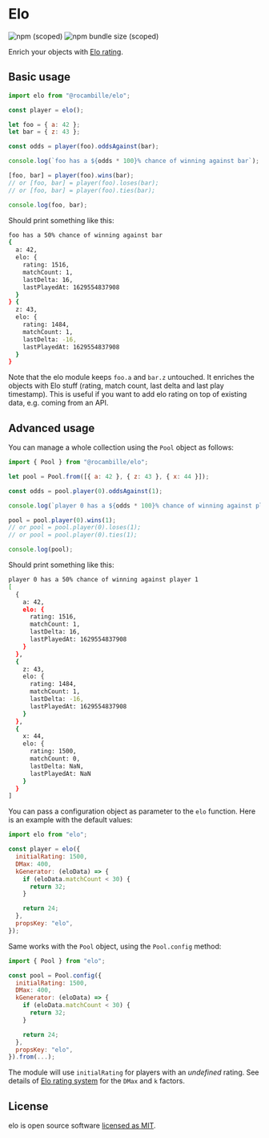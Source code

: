 # Elo

![npm (scoped)](https://img.shields.io/npm/v/@rocambille/elo)
![npm bundle size (scoped)](https://img.shields.io/bundlephobia/minzip/@rocambille/elo)

Enrich your objects with [Elo rating](https://en.wikipedia.org/wiki/Elo_rating_system).

## Basic usage

```js
import elo from "@rocambille/elo";

const player = elo();

let foo = { a: 42 };
let bar = { z: 43 };

const odds = player(foo).oddsAgainst(bar);

console.log(`foo has a ${odds * 100}% chance of winning against bar`);

[foo, bar] = player(foo).wins(bar);
// or [foo, bar] = player(foo).loses(bar);
// or [foo, bar] = player(foo).ties(bar);

console.log(foo, bar);
```

Should print something like this:

```bash
foo has a 50% chance of winning against bar
{
  a: 42,
  elo: {
    rating: 1516,
    matchCount: 1,
    lastDelta: 16,
    lastPlayedAt: 1629554837908
  }
} {
  z: 43,
  elo: {
    rating: 1484,
    matchCount: 1,
    lastDelta: -16,
    lastPlayedAt: 1629554837908
  }
}
```

Note that the elo module keeps `foo.a` and `bar.z` untouched.
It enriches the objects with Elo stuff (rating, match count, last delta and last play timestamp).
This is useful if you want to add elo rating on top of existing data, e.g. coming from an API.

## Advanced usage

You can manage a whole collection using the `Pool` object as follows:

```js
import { Pool } from "@rocambille/elo";

let pool = Pool.from([{ a: 42 }, { z: 43 }, { x: 44 }]);

const odds = pool.player(0).oddsAgainst(1);

console.log(`player 0 has a ${odds * 100}% chance of winning against player 1`);

pool = pool.player(0).wins(1);
// or pool = pool.player(0).loses(1);
// or pool = pool.player(0).ties(1);

console.log(pool);
```

Should print something like this:

```bash
player 0 has a 50% chance of winning against player 1
[
  {
    a: 42,
    elo: {
      rating: 1516,
      matchCount: 1,
      lastDelta: 16,
      lastPlayedAt: 1629554837908
    }
  },
  {
    z: 43,
    elo: {
      rating: 1484,
      matchCount: 1,
      lastDelta: -16,
      lastPlayedAt: 1629554837908
    }
  },
  {
    x: 44,
    elo: {
      rating: 1500,
      matchCount: 0,
      lastDelta: NaN,
      lastPlayedAt: NaN
    }
  }
]
```

You can pass a configuration object as parameter to the `elo` function.
Here is an example with the default values:

```js
import elo from "elo";

const player = elo({
  initialRating: 1500,
  DMax: 400,
  kGenerator: (eloData) => {
    if (eloData.matchCount < 30) {
      return 32;
    }

    return 24;
  },
  propsKey: "elo",
});
```

Same works with the `Pool` object, using the `Pool.config` method:

```js
import { Pool } from "elo";

const pool = Pool.config({
  initialRating: 1500,
  DMax: 400,
  kGenerator: (eloData) => {
    if (eloData.matchCount < 30) {
      return 32;
    }

    return 24;
  },
  propsKey: "elo",
}).from(...);
```

The module will use `initialRating` for players with an _undefined_ rating.
See details of [Elo rating system](https://en.wikipedia.org/wiki/Elo_rating_system) for the `DMax` and `k` factors.

## License

elo is open source software [licensed as MIT](https://github.com/rocambille/elo/blob/main/LICENSE).
